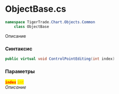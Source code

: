 
# ObjectBase.cs
```csharp
namespace TigerTrade.Chart.Objects.Common  
    class ObjectBase
```

Описание

### Синтаксис
```csharp
public virtual void ControlPointEditing(int index)
```

### Параметры  
<mark style="color:red;">**`index`**</mark> <mark style="color:orange;">`int`</mark>  
 *Описание*  
  

                    
                    